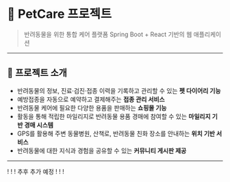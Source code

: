 # 🐾 PetCare 프로젝트

> 반려동물을 위한 통합 케어 플랫폼
> Spring Boot + React 기반의 웹 애플리케이션 

---

## 📔 프로젝트 소개

- 반려동물의 정보, 진료·검진·접종 이력을 기록하고 관리할 수 있는 **펫 다이어리 기능**
- 예방접종을 자동으로 예약하고 결제해주는 **접종 관리 서비스**
- 반려동물 케어에 필요한 다양한 용품을 판매하는 **쇼핑몰 기능**
- 활동을 통해 적립한 마일리지로 반려동물 용품 경매에 참여할 수 있는 **마일리지 기반 경매 시스템**
- GPS를 활용해 주변 동물병원, 산책로, 반려동물 친화 장소를 안내하는 **위치 기반 서비스**
- 반려동물에 대한 지식과 경험을 공유할 수 있는 **커뮤니티 게시판 제공**

---

! ! ! 추후 추가 예정 ! ! !
